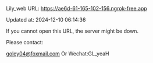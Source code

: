 Lily_web URL: https://ae6d-61-165-102-156.ngrok-free.app

Updated at: 2024-12-10 06:14:36

If you cannot open this URL, the server might be down.

Please contact: 

goley04@foxmail.com Or Wechat:GL_yeaH